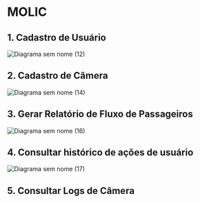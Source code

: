 # MOLIC

## 1. Cadastro de Usuário
![Diagrama sem nome (12)](https://github.com/user-attachments/assets/0707feae-9dbd-44c7-b90b-1924c912f2b7)
## 2. Cadastro de Câmera
![Diagrama sem nome (14)](https://github.com/user-attachments/assets/2d279021-6598-48cb-a697-7caa1a260370)
## 3. Gerar Relatório de Fluxo de Passageiros
![Diagrama sem nome (16)](https://github.com/user-attachments/assets/207d39c0-0424-46df-bd24-3020632da0d6)
## 4. Consultar histórico de ações de usuário
![Diagrama sem nome (17)](https://github.com/user-attachments/assets/8c591135-b329-40d0-abba-806dc0b8a7f4)
## 5. Consultar Logs de Câmera



